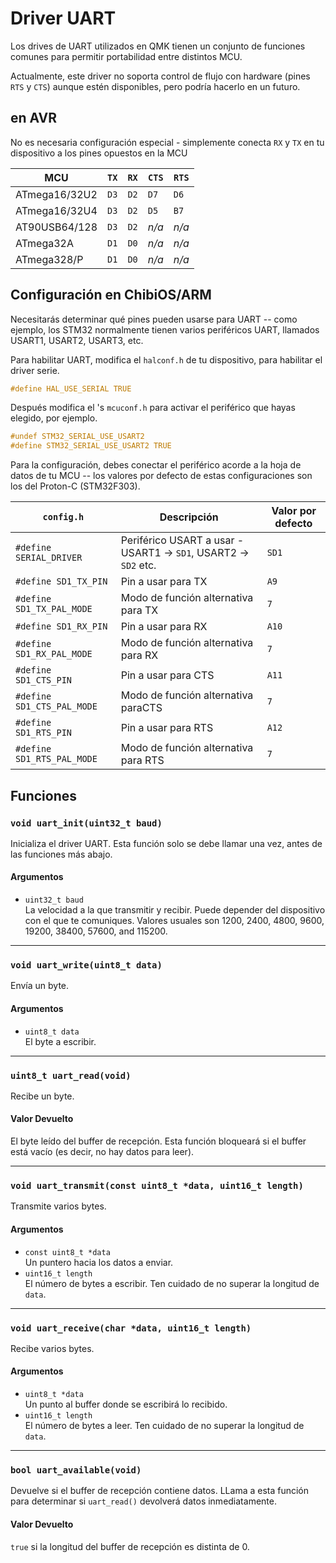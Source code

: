 # Driver UART

Los drives de UART utilizados en QMK tienen un conjunto de funciones comunes para permitir portabilidad entre distintos MCU.

Actualmente, este driver no soporta control de flujo con hardware (pines `RTS` y `CTS`) aunque estén disponibles, pero podría hacerlo en un futuro.

##  en AVR

No es necesaria configuración especial - simplemente conecta `RX` y `TX` en tu dispositivo a los pines opuestos en la MCU

|MCU          |`TX`|`RX`|`CTS`|`RTS`|
|-------------|----|----|-----|-----|
|ATmega16/32U2|`D3`|`D2`|`D7` |`D6` |
|ATmega16/32U4|`D3`|`D2`|`D5` |`B7` |
|AT90USB64/128|`D3`|`D2`|*n/a*|*n/a*|
|ATmega32A    |`D1`|`D0`|*n/a*|*n/a*|
|ATmega328/P  |`D1`|`D0`|*n/a*|*n/a*|

## Configuración en ChibiOS/ARM

Necesitarás determinar qué pines pueden usarse para UART -- como ejemplo, los STM32 normalmente tienen varios periféricos UART, llamados USART1, USART2, USART3, etc.

Para habilitar UART, modifica el `halconf.h` de tu dispositivo, para habilitar el driver serie.

```c
#define HAL_USE_SERIAL TRUE
```

Después modifica el 's `mcuconf.h` para activar el periférico que hayas elegido, por ejemplo.

```c
#undef STM32_SERIAL_USE_USART2
#define STM32_SERIAL_USE_USART2 TRUE
```

Para la configuración, debes conectar el periférico acorde a la hoja de datos de tu MCU -- los valores por defecto de estas configuraciones son los del Proton-C (STM32F303).

|`config.h`        |Descripción                                                    |Valor por defecto|
|--------------------------|---------------------------------------------------------------|-------------|
|`#define SERIAL_DRIVER`   |Periférico USART a usar - USART1 -> `SD1`, USART2 -> `SD2` etc.|`SD1`        |
|`#define SD1_TX_PIN`      |Pin a usar para TX                                          |`A9`         |
|`#define SD1_TX_PAL_MODE` |Modo de función alternativa para TX                             |`7`          |
|`#define SD1_RX_PIN`      |Pin a usar para RX                                          |`A10`        |
|`#define SD1_RX_PAL_MODE` |Modo de función alternativa para RX                             |`7`          |
|`#define SD1_CTS_PIN`     |Pin a usar para CTS                                         |`A11`        |
|`#define SD1_CTS_PAL_MODE`|Modo de función alternativa paraCTS                            |`7`          |
|`#define SD1_RTS_PIN`     |Pin a usar para RTS                                         |`A12`        |
|`#define SD1_RTS_PAL_MODE`|Modo de función alternativa para RTS                            |`7`          |

## Funciones

### `void uart_init(uint32_t baud)`

Inicializa el driver UART. Esta función solo se debe llamar una vez, antes de las funciones más abajo.

#### Argumentos

 - `uint32_t baud`  
   La velocidad a la que transmitir y recibir. Puede depender del dispositivo con el que te comuniques. Valores usuales son 1200, 2400, 4800, 9600, 19200, 38400, 57600, and 115200.

---

### `void uart_write(uint8_t data)`

Envía un byte.

#### Argumentos

 - `uint8_t data`  
   El byte a escribir.

---

### `uint8_t uart_read(void)`

Recibe un byte.

#### Valor Devuelto

El byte leído del buffer de recepción. Esta función bloqueará si el buffer está vacío (es decir, no hay datos para leer).

---

### `void uart_transmit(const uint8_t *data, uint16_t length)`

Transmite varios bytes.

#### Argumentos

 - `const uint8_t *data`  
   Un puntero hacia los datos a enviar.
 - `uint16_t length`  
   El número de bytes a escribir. Ten cuidado de no superar la longitud de `data`.

---

### `void uart_receive(char *data, uint16_t length)`

Recibe varios bytes.

#### Argumentos

 - `uint8_t *data`  
   Un punto al buffer donde se escribirá lo recibido.
 - `uint16_t length`  
   El número de bytes a leer. Ten cuidado de no superar la longitud de `data`.

---

### `bool uart_available(void)`

Devuelve si el buffer de recepción contiene datos. LLama a esta función para determinar si `uart_read()` devolverá datos inmediatamente.

#### Valor Devuelto

`true` si la longitud del buffer de recepción es distinta de 0.
